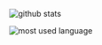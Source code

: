 ![github stats](https://github-readme-stats.vercel.app/api?username=8LWXpg&layout=compact&theme=github_dark_dimmed)

![most used language](https://github-readme-stats.vercel.app/api/top-langs/?username=8LWXpg&layout=compact&theme=github_dark_dimmed)

